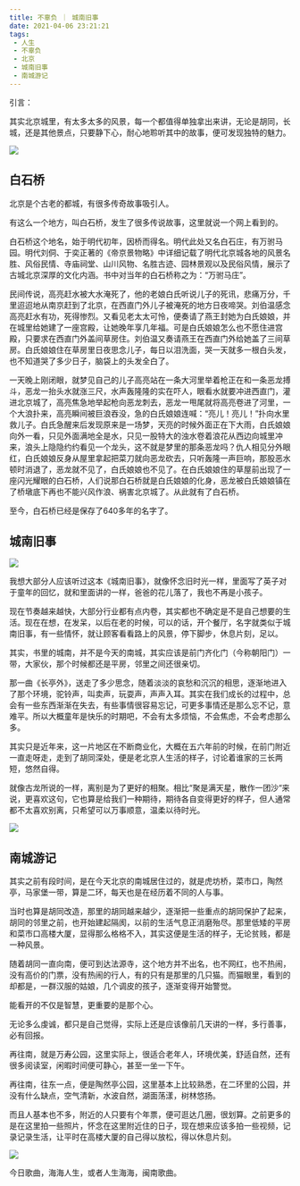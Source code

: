```yaml
---
title: 不辜负 ｜ 城南旧事
date: 2021-04-06 23:21:21
tags: 
 - 人生
 - 不辜负
 - 北京
 - 城南旧事
 - 南城游记
---
```


引言：

其实北京城里，有太多太多的风景，每一个都值得单独拿出来讲，无论是胡同，长城，还是其他景点，只要静下心，耐心地聆听其中的故事，便可发现独特的魅力。

![](https://dubuqingfeng.oss-cn-hongkong.aliyuncs.com/blog/life/202104-bugufu-chengnanjiushi-01.webp)

## 白石桥

北京是个古老的都城，有很多传奇故事吸引人。

有这么一个地方，叫白石桥，发生了很多传说故事，这里就说一个网上看到的。

白石桥这个地名，始于明代初年，因桥而得名。明代此处又名白石庄，有万驸马园。明代刘侗、于奕正著的《帝京景物略》中详细记载了明代北京城各地的风景名胜、风俗民情、寺庙祠堂、山川风物、名胜古迹、园林景观以及民俗风情，展示了古城北京深厚的文化内涵。书中对当年的白石桥称之为：“万驸马庄”。

民间传说，高亮赶水被大水淹死了，他的老娘白氏听说儿子的死讯，悲痛万分，千里迢迢地从南京赶到了北京，在西直门外儿子被淹死的地方日夜啼哭。刘伯温感念高亮赶水有功，死得惨烈。又看见老太太可怜，便奏请了燕王封她为白氏娘娘，并在城里给她建了一座宫殿，让她晚年享几年福。可是白氏娘娘怎么也不愿住进宫殿，只要求在西直门外盖间草房住。刘伯温又奏请燕王在西直门外给她盖了三间草房。白氏娘娘住在草房里日夜思念儿子，每日以泪洗面，哭一天就多一根白头发，也不知道哭了多少日子，脑袋上的头发全白了。

一天晚上刚闭眼，就梦见自己的儿子高亮站在一条大河里举着枪正在和一条恶龙搏斗，恶龙一抬头水就涨三尺，水声轰隆隆的实在吓人，眼看水就要冲进西直门，灌进北京城了，高亮焦急地举起枪向恶龙刺去，恶龙一甩尾就将高亮卷进了河里，一个大浪扑来，高亮瞬间被巨浪吞没，急的白氏娘娘连喊：“亮儿！亮儿！”扑向水里救儿子。白氏急醒来后发现原来是一场梦，天亮的时候外面正在下大雨，白氏娘娘向外一看，只见外面满地全是水，只见一股特大的浊水卷着浪花从西边向城里冲来，浪头上隐隐约约看见一个龙头，这不就是梦里的那条恶龙吗？仇人相见分外眼红，白氏娘娘反身从屋里拿起把菜刀就向恶龙砍去，只听轰隆一声巨响，那股恶水顿时消退了，恶龙就不见了，白氏娘娘也不见了。在白氏娘娘住的草屋前出现了一座闪光耀眼的白石桥，人们说那白石桥就是白氏娘娘的化身，恶龙被白氏娘娘镇在了桥墩底下再也不能兴风作浪、祸害北京城了。从此就有了白石桥。

至今，白石桥已经是保存了640多年的名字了。

## 城南旧事

![](https://dubuqingfeng.oss-cn-hongkong.aliyuncs.com/blog/life/202104-bugufu-chengnanjiushi-02.webp)

我想大部分人应该听过这本《城南旧事》，就像怀念旧时光一样，里面写了英子对于童年的回忆，就和里面讲的一样，爸爸的花儿落了，我也不再是小孩子。

现在节奏越来越快，大部分行业都有点内卷，其实都也不确定是不是自己想要的生活。现在在想，在发呆，以后在老的时候，可以的话，开个餐厅，名字就类似于城南旧事，有一些情怀，就让顾客看看路上的风景，停下脚步，休息片刻，足以。

其实，书里的城南，并不是今天的南城，其实应该是前门齐化门（今称朝阳门）一带，大家伙，那个时候都还是平房，邻里之间还很亲切。

那一曲《长亭外》，送走了多少思念，随着淡淡的哀愁和沉沉的相思，逐渐地进入了那个环境，驼铃声，叫卖声，玩耍声，声声入耳。其实在我们成长的过程中，总会有一些东西渐渐在失去，有些事情很容易忘记，可更多事情还是那么忘不记，意难平。所以大概童年是快乐的时期吧，不会有太多烦恼，不会焦虑，不会考虑那么多。

其实只是近年来，这一片地区在不断商业化，大概在五六年前的时候，在前门附近一直走呀走，走到了胡同深处，便是老北京人生活的样子，讨论着谁家的三长两短，悠然自得。

就像古龙所说的一样，离别是为了更好的相聚。相比“聚是满天星，散作一团沙“来说，更喜欢这句，它也算是给我们一种期待，期待各自变得更好的样子，但人通常都不太喜欢别离，只希望可以万事顺意，温柔以待时光。

![](https://dubuqingfeng.oss-cn-hongkong.aliyuncs.com/blog/life/202104-bugufu-chengnanjiushi-03.webp)

## 南城游记

其实之前有段时间，是在今天北京的南城居住过的，就是虎坊桥，菜市口，陶然亭，马家堡一带，算是二环，每天也是在经历着不同的人与事。

当时也算是胡同改造，那里的胡同越来越少，逐渐把一些重点的胡同保护了起来，胡同的邻里之前，也开始建起隔阂，以前的生活气息正消磨殆尽。那里低矮的平房和菜市口高楼大厦，显得那么格格不入，其实这便是生活的样子，无论贫贱，都是一种风景。

随着胡同一直向南，便可到达法源寺，这个地方并不出名，也不网红，也不热闹，没有高价的门票，没有热闹的行人，有的只有是那里的几只猫。而猫眼里，看到的却都是，一群汉服的姑娘，几个调皮的孩子，逐渐变得开始警觉。

能看开的不仅是智慧，更重要的是那个心。

无论多么虔诚，都只是自己觉得，实际上还是应该像前几天讲的一样，多行善事，必有回报。

再往南，就是万寿公园，这里实际上，很适合老年人，环境优美，舒适自然，还有很多阅读室，闲暇时间便可静心，甚至一坐一下午。

再往南，往东一点，便是陶然亭公园，这里基本上比较熟悉，在二环里的公园，并没有什么缺点，空气清新，水波自然，湖面荡漾，树林悠扬。

而且人基本也不多，附近的人只要有个年票，便可逛达几圈，很划算。之前更多的是在这里拍一些照片，怀念在这里附近住的日子，现在想来应该多拍一些视频，记录记录生活，让平时在高楼大厦的自己得以放松，得以休息片刻。

![](https://dubuqingfeng.oss-cn-hongkong.aliyuncs.com/blog/life/202104-bugufu-chengnanjiushi-04.webp)

今日歌曲，海海人生，或者人生海海，闽南歌曲。
